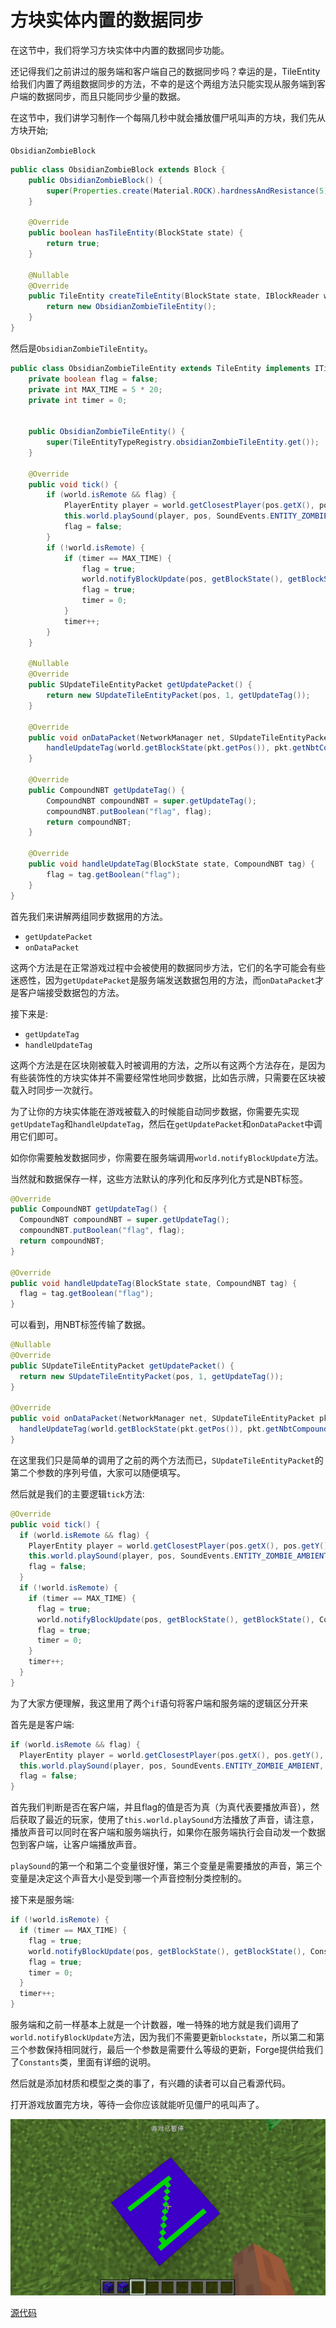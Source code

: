 # 方块实体内置的数据同步

在这节中，我们将学习方块实体中内置的数据同步功能。

还记得我们之前讲过的服务端和客户端自己的数据同步吗？幸运的是，TileEntity给我们内置了两组数据同步的方法，不幸的是这个两组方法只能实现从服务端到客户端的数据同步，而且只能同步少量的数据。

在这节中，我们讲学习制作一个每隔几秒中就会播放僵尸吼叫声的方块，我们先从方块开始;

`ObsidianZombieBlock`

```java
public class ObsidianZombieBlock extends Block {
    public ObsidianZombieBlock() {
        super(Properties.create(Material.ROCK).hardnessAndResistance(5));
    }

    @Override
    public boolean hasTileEntity(BlockState state) {
        return true;
    }

    @Nullable
    @Override
    public TileEntity createTileEntity(BlockState state, IBlockReader world) {
        return new ObsidianZombieTileEntity();
    }
}
```

然后是`ObsidianZombieTileEntity`。

```java
public class ObsidianZombieTileEntity extends TileEntity implements ITickableTileEntity {
    private boolean flag = false;
    private int MAX_TIME = 5 * 20;
    private int timer = 0;


    public ObsidianZombieTileEntity() {
        super(TileEntityTypeRegistry.obsidianZombieTileEntity.get());
    }

    @Override
    public void tick() {
        if (world.isRemote && flag) {
            PlayerEntity player = world.getClosestPlayer(pos.getX(), pos.getY(), pos.getZ(), 10, false);
            this.world.playSound(player, pos, SoundEvents.ENTITY_ZOMBIE_AMBIENT, SoundCategory.AMBIENT, 1.0f, 1.0f);
            flag = false;
        }
        if (!world.isRemote) {
            if (timer == MAX_TIME) {
                flag = true;
                world.notifyBlockUpdate(pos, getBlockState(), getBlockState(), Constants.BlockFlags.BLOCK_UPDATE);
                flag = true;
                timer = 0;
            }
            timer++;
        }
    }

    @Nullable
    @Override
    public SUpdateTileEntityPacket getUpdatePacket() {
        return new SUpdateTileEntityPacket(pos, 1, getUpdateTag());
    }

    @Override
    public void onDataPacket(NetworkManager net, SUpdateTileEntityPacket pkt) {
        handleUpdateTag(world.getBlockState(pkt.getPos()), pkt.getNbtCompound());
    }

    @Override
    public CompoundNBT getUpdateTag() {
        CompoundNBT compoundNBT = super.getUpdateTag();
        compoundNBT.putBoolean("flag", flag);
        return compoundNBT;
    }

    @Override
    public void handleUpdateTag(BlockState state, CompoundNBT tag) {
        flag = tag.getBoolean("flag");
    }
}
```

首先我们来讲解两组同步数据用的方法。

- `getUpdatePacket`
- `onDataPacket`

这两个方法是在正常游戏过程中会被使用的数据同步方法，它们的名字可能会有些迷惑性，因为`getUpdatePacket`是服务端发送数据包用的方法，而`onDataPacket`才是客户端接受数据包的方法。

接下来是:

- `getUpdateTag`
- `handleUpdateTag`

这两个方法是在区块刚被载入时被调用的方法，之所以有这两个方法存在，是因为有些装饰性的方块实体并不需要经常性地同步数据，比如告示牌，只需要在区块被载入时同步一次就行。

为了让你的方块实体能在游戏被载入的时候能自动同步数据，你需要先实现`getUpdateTag`和`handleUpdateTag`，然后在`getUpdatePacket`和`onDataPacket`中调用它们即可。

如你你需要触发数据同步，你需要在服务端调用`world.notifyBlockUpdate`方法。

当然就和数据保存一样，这些方法默认的序列化和反序列化方式是NBT标签。

```java
@Override
public CompoundNBT getUpdateTag() {
  CompoundNBT compoundNBT = super.getUpdateTag();
  compoundNBT.putBoolean("flag", flag);
  return compoundNBT;
}

@Override
public void handleUpdateTag(BlockState state, CompoundNBT tag) {
  flag = tag.getBoolean("flag");
}
```

可以看到，用NBT标签传输了数据。

```java
@Nullable
@Override
public SUpdateTileEntityPacket getUpdatePacket() {
  return new SUpdateTileEntityPacket(pos, 1, getUpdateTag());
}

@Override
public void onDataPacket(NetworkManager net, SUpdateTileEntityPacket pkt) {
  handleUpdateTag(world.getBlockState(pkt.getPos()), pkt.getNbtCompound());
}
```

在这里我们只是简单的调用了之前的两个方法而已，`SUpdateTileEntityPacket`的第二个参数的序列号值，大家可以随便填写。

然后就是我们的主要逻辑`tick`方法:

```java
@Override
public void tick() {
  if (world.isRemote && flag) {
    PlayerEntity player = world.getClosestPlayer(pos.getX(), pos.getY(), pos.getZ(), 10, false);
    this.world.playSound(player, pos, SoundEvents.ENTITY_ZOMBIE_AMBIENT, SoundCategory.AMBIENT, 1.0f, 1.0f);
    flag = false;
  }
  if (!world.isRemote) {
    if (timer == MAX_TIME) {
      flag = true;
      world.notifyBlockUpdate(pos, getBlockState(), getBlockState(), Constants.BlockFlags.BLOCK_UPDATE);
      flag = true;
      timer = 0;
    }
    timer++;
  }
}
```

为了大家方便理解，我这里用了两个`if`语句将客户端和服务端的逻辑区分开来

首先是是客户端:

```java
if (world.isRemote && flag) {
  PlayerEntity player = world.getClosestPlayer(pos.getX(), pos.getY(), pos.getZ(), 10, false);
  this.world.playSound(player, pos, SoundEvents.ENTITY_ZOMBIE_AMBIENT, SoundCategory.AMBIENT, 1.0f, 1.0f);
  flag = false;
}
```

首先我们判断是否在客户端，并且flag的值是否为真（为真代表要播放声音），然后获取了最近的玩家，使用了`this.world.playSound`方法播放了声音，请注意，播放声音可以同时在客户端和服务端执行，如果你在服务端执行会自动发一个数据包到客户端，让客户端播放声音。

`playSound`的第一个和第二个变量很好懂，第三个变量是需要播放的声音，第三个变量是决定这个声音大小是受到哪一个声音控制分类控制的。

接下来是服务端:

```java
if (!world.isRemote) {
  if (timer == MAX_TIME) {
    flag = true;
    world.notifyBlockUpdate(pos, getBlockState(), getBlockState(), Constants.BlockFlags.BLOCK_UPDATE);
    flag = true;
    timer = 0;
  }
  timer++;
}
```

服务端和之前一样基本上就是一个计数器，唯一特殊的地方就是我们调用了` world.notifyBlockUpdate`方法，因为我们不需要更新`blockstate`，所以第二和第三个参数保持相同就行，最后一个参数是需要什么等级的更新，Forge提供给我们了`Constants`类，里面有详细的说明。

然后就是添加材质和模型之类的事了，有兴趣的读者可以自己看源代码。

打开游戏放置完方块，等待一会你应该就能听见僵尸的吼叫声了。

![image-20200429215140877](datasync.assets/image-20200429215140877.png)

[源代码](https://github.com/FledgeXu/BosonSourceCode/tree/master/src/main/java/com/tutorial/boson/tileentitydatasync)

